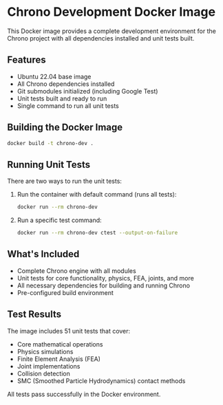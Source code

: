 # Chrono Development Docker Image

This Docker image provides a complete development environment for the Chrono project with all dependencies installed and unit tests built.

## Features

- Ubuntu 22.04 base image
- All Chrono dependencies installed
- Git submodules initialized (including Google Test)
- Unit tests built and ready to run
- Single command to run all unit tests

## Building the Docker Image

```bash
docker build -t chrono-dev .
```

## Running Unit Tests

There are two ways to run the unit tests:

1. Run the container with default command (runs all tests):
   ```bash
   docker run --rm chrono-dev
   ```

2. Run a specific test command:
   ```bash
   docker run --rm chrono-dev ctest --output-on-failure
   ```

## What's Included

- Complete Chrono engine with all modules
- Unit tests for core functionality, physics, FEA, joints, and more
- All necessary dependencies for building and running Chrono
- Pre-configured build environment

## Test Results

The image includes 51 unit tests that cover:
- Core mathematical operations
- Physics simulations
- Finite Element Analysis (FEA)
- Joint implementations
- Collision detection
- SMC (Smoothed Particle Hydrodynamics) contact methods

All tests pass successfully in the Docker environment.